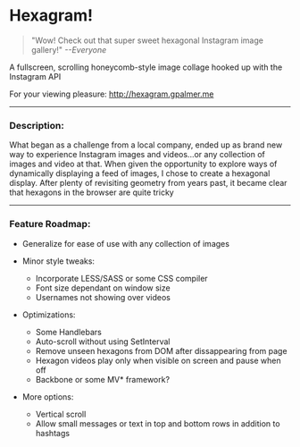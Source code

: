 Hexagram!
============

>"Wow! Check out that super sweet hexagonal Instagram image gallery!" <cite>--Everyone</cite>

A fullscreen, scrolling honeycomb-style image collage hooked up with the Instagram API

For your viewing pleasure:
<a href="http://hexagram.gpalmer.me" target="_blank">http://hexagram.gpalmer.me</a>

---
### Description:
What began as a challenge from a local company, ended up as brand new way to experience Instagram images and videos...or any collection of images and video at that. When given the opportunity to explore ways of dynamically displaying a feed of images, I chose to create a hexagonal display. After plenty of revisiting geometry from years past, it became clear that hexagons in the browser are quite tricky


---
### Feature Roadmap:

- Generalize for ease of use with any collection of images

- Minor style tweaks:
  - Incorporate LESS/SASS or some CSS compiler
  - Font size dependant on window size
  - Usernames not showing over videos

- Optimizations:
  - Some Handlebars
  - Auto-scroll without using SetInterval
  - Remove unseen hexagons from DOM after dissappearing from page
  - Hexagon videos play only when visible on screen and pause when off
  - Backbone or some MV* framework?

- More options:
  - Vertical scroll
  - Allow small messages or text in top and bottom rows in addition to hashtags
